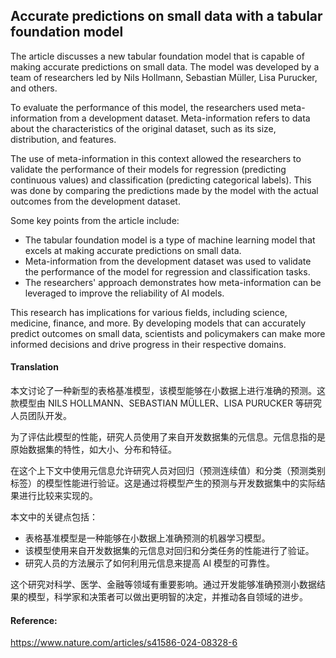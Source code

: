## Accurate predictions on small data with a tabular foundation model

The article discusses a new tabular foundation model that is capable of making accurate predictions on small data. The model was developed by a team of researchers led by Nils Hollmann, Sebastian Müller, Lisa Purucker, and others.

To evaluate the performance of this model, the researchers used meta-information from a development dataset. Meta-information refers to data about the characteristics of the original dataset, such as its size, distribution, and features.

The use of meta-information in this context allowed the researchers to validate the performance of their models for regression (predicting continuous values) and classification (predicting categorical labels). This was done by comparing the predictions made by the model with the actual outcomes from the development dataset.

Some key points from the article include:

*   The tabular foundation model is a type of machine learning model that excels at making accurate predictions on small data.
*   Meta-information from the development dataset was used to validate the performance of the model for regression and classification tasks.
*   The researchers' approach demonstrates how meta-information can be leveraged to improve the reliability of AI models.

This research has implications for various fields, including science, medicine, finance, and more. By developing models that can accurately predict outcomes on small data, scientists and policymakers can make more informed decisions and drive progress in their respective domains.

#### Translation 

<document>
本文讨论了一种新型的表格基准模型，该模型能够在小数据上进行准确的预测。这款模型由 NILS HOLLMANN、SEBASTIAN MÜLLER、LISA PURUCKER 等研究人员团队开发。

为了评估此模型的性能，研究人员使用了来自开发数据集的元信息。元信息指的是原始数据集的特性，如大小、分布和特征。

在这个上下文中使用元信息允许研究人员对回归（预测连续值）和分类（预测类别标签）的模型性能进行验证。这是通过将模型产生的预测与开发数据集中的实际结果进行比较来实现的。

本文中的关键点包括：

*   表格基准模型是一种能够在小数据上准确预测的机器学习模型。
*   该模型使用来自开发数据集的元信息对回归和分类任务的性能进行了验证。
*   研究人员的方法展示了如何利用元信息来提高 AI 模型的可靠性。

这个研究对科学、医学、金融等领域有重要影响。通过开发能够准确预测小数据结果的模型，科学家和决策者可以做出更明智的决定，并推动各自领域的进步。
</document>

#### Reference: 

https://www.nature.com/articles/s41586-024-08328-6
